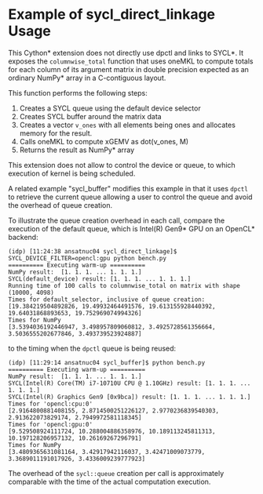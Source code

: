 # Example of sycl_direct_linkage Usage

This Cython* extension does not directly use dpctl and links to SYCL*. 
It exposes the `columnwise_total` function that uses oneMKL to compute
totals for each column of its argument matrix in double precision 
expected as an ordinary NumPy* array in a C-contiguous layout.

This function performs the following steps:

  1. Creates a SYCL queue using the default device selector
  2. Creates SYCL buffer around the matrix data
  3. Creates a vector `v_ones` with all elements being ones
     and allocates memory for the result.
  4. Calls oneMKL to compute xGEMV as dot(v_ones, M)
  5. Returns the result as NumPy* array

This extension does not allow to control the device or queue, to
which execution of kernel is being scheduled.

A related example "sycl_buffer" modifies this example in that it uses
`dpctl` to retrieve the current queue allowing a user to control the queue
and avoid the overhead of queue creation.

To illustrate the queue creation overhead in each call, compare the execution of the default queue,
which is Intel(R) Gen9* GPU on an OpenCL* backend:

```
(idp) [11:24:38 ansatnuc04 sycl_direct_linkage]$ SYCL_DEVICE_FILTER=opencl:gpu python bench.py
========== Executing warm-up ==========
NumPy result:  [1. 1. 1. ... 1. 1. 1.]
SYCL(default_device) result: [1. 1. 1. ... 1. 1. 1.]
Running time of 100 calls to columnwise_total on matrix with shape (10000, 4098)
Times for default_selector, inclusive of queue creation:
[19.384219504892826, 19.49932464491576, 19.613155928440392, 19.64031868893653, 19.752969074994326]
Times for NumPy
[3.5394036192446947, 3.498957809060812, 3.4925728561356664, 3.5036555202677846, 3.493739523924887]
```

to the timing when the `dpctl` queue is being reused:

```
(idp) [11:29:14 ansatnuc04 sycl_buffer]$ python bench.py
========== Executing warm-up ==========
NumPy result:  [1. 1. 1. ... 1. 1. 1.]
SYCL(Intel(R) Core(TM) i7-10710U CPU @ 1.10GHz) result: [1. 1. 1. ... 1. 1. 1.]
SYCL(Intel(R) Graphics Gen9 [0x9bca]) result: [1. 1. 1. ... 1. 1. 1.]
Times for 'opencl:cpu:0'
[2.9164800881408155, 2.8714500251226127, 2.9770236839540303, 2.913622073829174, 2.7949972581118345]
Times for 'opencl:gpu:0'
[9.529508924111724, 10.288004886358976, 10.189113245811313, 10.197128206957132, 10.26169267296791]
Times for NumPy
[3.4809365631081164, 3.42917942116037, 3.42471009073779, 3.3689011191017926, 3.4336009239777923]
```

The overhead of the ``sycl::queue`` creation per call is approximately comparable with the time of
the actual computation execution.
